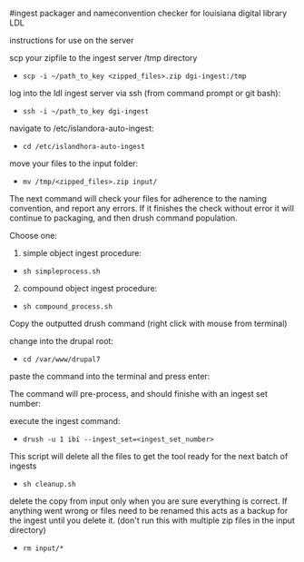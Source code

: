 #ingest packager and nameconvention checker for louisiana digital library LDL

instructions for use on the server

scp your zipfile to the ingest server /tmp directory

- ```scp -i ~/path_to_key <zipped_files>.zip dgi-ingest:/tmp```

log into the ldl ingest server via ssh (from command prompt or git bash):

- ```ssh -i ~/path_to_key dgi-ingest```

navigate to /etc/islandora-auto-ingest:

- ```cd /etc/islandhora-auto-ingest```

move your files to the input folder:

- ```mv /tmp/<zipped_files>.zip input/```



The next command will check your files for adherence to the naming convention, and report any errors.
If it finishes the check without error it will continue to packaging, and then drush command population.

Choose one:

1.  simple object ingest procedure:

- ```sh simpleprocess.sh```

2.  compound object ingest procedure:

- ```sh compound_process.sh```



Copy the outputted drush command (right click with mouse from terminal)


change into the drupal root:

- ```cd /var/www/drupal7```

paste the command into the terminal and press enter:

The command will pre-process, and should finishe with an ingest set number:

execute the ingest command:

- ```drush -u 1 ibi --ingest_set=<ingest_set_number>```

This script will delete all the files to get the tool ready for the next batch of ingests

- ```sh cleanup.sh```

delete the copy from input only when you are sure everything is correct. If anything went wrong or files need to be renamed this acts as a backup for the ingest until you delete it. (don't run this with multiple zip files in the input directory)

- ```rm input/*```




